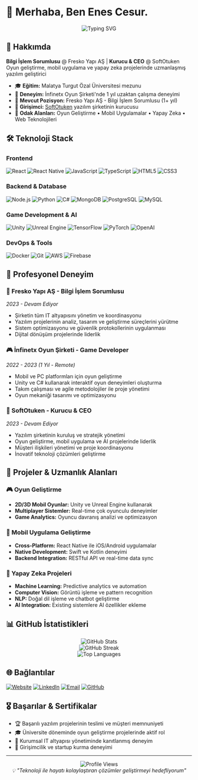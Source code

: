 # 👋 Merhaba, Ben Enes Cesur.

<div align="center">
  <img src="https://readme-typing-svg.herokuapp.com?font=Fira+Code&weight=600&size=28&pause=1000&color=2F81F7&center=true&vCenter=true&width=600&lines=Full+Stack+Developer;Game+Developer;AI+Enthusiast;Mobile+App+Developer" alt="Typing SVG" />
</div>

## 🚀 Hakkımda

**Bilgi İşlem Sorumlusu** @ Fresko Yapı AŞ | **Kurucu & CEO** @ SoftOtuken  
Oyun geliştirme, mobil uygulama ve yapay zeka projelerinde uzmanlaşmış yazılım geliştirici

- 🎓 **Eğitim:** Malatya Turgut Özal Üniversitesi mezunu
- 💼 **Deneyim:** İnfinetx Oyun Şirketi'nde 1 yıl uzaktan çalışma deneyimi
- 🏢 **Mevcut Pozisyon:** Fresko Yapı AŞ - Bilgi İşlem Sorumlusu (1+ yıl)
- 🚀 **Girişimci:** [SoftOtuken](https://www.softotuken.com.tr) yazılım şirketinin kurucusu
- 🎯 **Odak Alanları:** Oyun Geliştirme • Mobil Uygulamalar • Yapay Zeka • Web Teknolojileri

## 🛠️ Teknoloji Stack

### Frontend
![React](https://img.shields.io/badge/React-20232A?style=for-the-badge&logo=react&logoColor=61DAFB)
![React Native](https://img.shields.io/badge/React_Native-20232A?style=for-the-badge&logo=react&logoColor=61DAFB)
![JavaScript](https://img.shields.io/badge/JavaScript-F7DF1E?style=for-the-badge&logo=javascript&logoColor=black)
![TypeScript](https://img.shields.io/badge/TypeScript-007ACC?style=for-the-badge&logo=typescript&logoColor=white)
![HTML5](https://img.shields.io/badge/HTML5-E34F26?style=for-the-badge&logo=html5&logoColor=white)
![CSS3](https://img.shields.io/badge/CSS3-1572B6?style=for-the-badge&logo=css3&logoColor=white)

### Backend & Database
![Node.js](https://img.shields.io/badge/Node.js-43853D?style=for-the-badge&logo=node.js&logoColor=white)
![Python](https://img.shields.io/badge/Python-3776AB?style=for-the-badge&logo=python&logoColor=white)
![C#](https://img.shields.io/badge/C%23-239120?style=for-the-badge&logo=c-sharp&logoColor=white)
![MongoDB](https://img.shields.io/badge/MongoDB-4EA94B?style=for-the-badge&logo=mongodb&logoColor=white)
![PostgreSQL](https://img.shields.io/badge/PostgreSQL-316192?style=for-the-badge&logo=postgresql&logoColor=white)
![MySQL](https://img.shields.io/badge/MySQL-00000F?style=for-the-badge&logo=mysql&logoColor=white)

### Game Development & AI
![Unity](https://img.shields.io/badge/Unity-100000?style=for-the-badge&logo=unity&logoColor=white)
![Unreal Engine](https://img.shields.io/badge/Unreal%20Engine-313131?style=for-the-badge&logo=unreal-engine&logoColor=white)
![TensorFlow](https://img.shields.io/badge/TensorFlow-FF6F00?style=for-the-badge&logo=tensorflow&logoColor=white)
![PyTorch](https://img.shields.io/badge/PyTorch-EE4C2C?style=for-the-badge&logo=pytorch&logoColor=white)
![OpenAI](https://img.shields.io/badge/OpenAI-412991?style=for-the-badge&logo=openai&logoColor=white)

### DevOps & Tools
![Docker](https://img.shields.io/badge/Docker-2496ED?style=for-the-badge&logo=docker&logoColor=white)
![Git](https://img.shields.io/badge/Git-F05032?style=for-the-badge&logo=git&logoColor=white)
![AWS](https://img.shields.io/badge/AWS-232F3E?style=for-the-badge&logo=amazon-aws&logoColor=white)
![Firebase](https://img.shields.io/badge/Firebase-FFCA28?style=for-the-badge&logo=firebase&logoColor=black)

## 💼 Profesyonel Deneyim

### 🏢 Fresko Yapı AŞ - Bilgi İşlem Sorumlusu
*2023 - Devam Ediyor*
- Şirketin tüm IT altyapısını yönetim ve koordinasyonu
- Yazılım projelerinin analiz, tasarım ve geliştirme süreçlerini yürütme
- Sistem optimizasyonu ve güvenlik protokollerinin uygulanması
- Dijital dönüşüm projelerinde liderlik

### 🎮 İnfinetx Oyun Şirketi - Game Developer
*2022 - 2023 (1 Yıl - Remote)*
- Mobil ve PC platformları için oyun geliştirme
- Unity ve C# kullanarak interaktif oyun deneyimleri oluşturma
- Takım çalışması ve agile metodolojiler ile proje yönetimi
- Oyun mekaniği tasarımı ve optimizasyonu

### 🚀 SoftOtuken - Kurucu & CEO
*2023 - Devam Ediyor*
- Yazılım şirketinin kuruluş ve stratejik yönetimi
- Oyun geliştirme, mobil uygulama ve AI projelerinde liderlik
- Müşteri ilişkileri yönetimi ve proje koordinasyonu
- İnovatif teknoloji çözümleri geliştirme

## 🎯 Projeler & Uzmanlık Alanları

### 🎮 Oyun Geliştirme
- **2D/3D Mobil Oyunlar:** Unity ve Unreal Engine kullanarak
- **Multiplayer Sistemler:** Real-time çok oyunculu deneyimler
- **Game Analytics:** Oyuncu davranış analizi ve optimizasyon

### 📱 Mobil Uygulama Geliştirme
- **Cross-Platform:** React Native ile iOS/Android uygulamalar
- **Native Development:** Swift ve Kotlin deneyimi
- **Backend Integration:** RESTful API ve real-time data sync

### 🤖 Yapay Zeka Projeleri
- **Machine Learning:** Predictive analytics ve automation
- **Computer Vision:** Görüntü işleme ve pattern recognition
- **NLP:** Doğal dil işleme ve chatbot geliştirme
- **AI Integration:** Existing sistemlere AI özellikler ekleme

## 📊 GitHub İstatistikleri

<div align="center">
  <img src="https://github-readme-stats.vercel.app/api?username=Enescsr01&show_icons=true&theme=tokyonight&hide_border=true&count_private=true" alt="GitHub Stats" />
</div>

<div align="center">
  <img src="https://github-readme-streak-stats.herokuapp.com/?user=Enescsr01&theme=tokyonight&hide_border=true" alt="GitHub Streak" />
</div>

<div align="center">
  <img src="https://github-readme-stats.vercel.app/api/top-langs/?username=Enescsr01&theme=tokyonight&hide_border=true&layout=compact" alt="Top Languages" />
</div>

## 🌐 Bağlantılar

[![Website](https://img.shields.io/badge/Website-softotuken.com.tr-blue?style=for-the-badge&logo=google-chrome&logoColor=white)](https://www.softotuken.com.tr)
[![LinkedIn](https://img.shields.io/badge/LinkedIn-0077B5?style=for-the-badge&logo=linkedin&logoColor=white)](https://linkedin.com/in/enes-cesur-03a861226/)
[![Email](https://img.shields.io/badge/Email-D14836?style=for-the-badge&logo=gmail&logoColor=white)](mailto:enes.cesur@softotuken.com.tr)
[![GitHub](https://img.shields.io/badge/GitHub-100000?style=for-the-badge&logo=github&logoColor=white)](https://github.com/Enescsr01)

## 🎖️ Başarılar & Sertifikalar

- 🏆 Başarılı yazılım projelerinin teslimi ve müşteri memnuniyeti
- 🎓 Üniversite döneminde oyun geliştirme projelerinde aktif rol
- 💼 Kurumsal IT altyapısı yönetiminde kanıtlanmış deneyim
- 🚀 Girişimcilik ve startup kurma deneyimi

---

<div align="center">
  <img src="https://komarev.com/ghpvc/?username=Enescsr01&label=Profile%20views&color=0e75b6&style=flat" alt="Profile Views" />
</div>

<div align="center">
  <i>💡 "Teknoloji ile hayatı kolaylaştıran çözümler geliştirmeyi hedefliyorum"</i>
</div>
